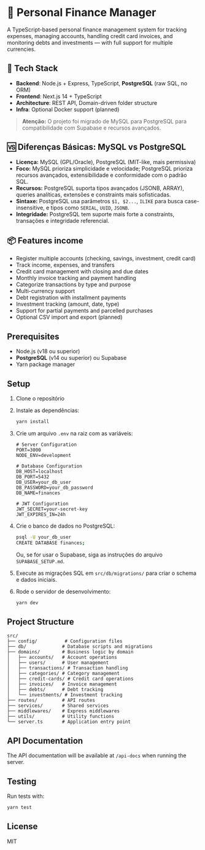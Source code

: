 # 💸 Personal Finance Manager

A TypeScript-based personal finance management system for tracking expenses, managing accounts, handling credit card invoices, and monitoring debts and investments — with full support for multiple currencies.

## 🚀 Tech Stack

- **Backend**: Node.js + Express, TypeScript, **PostgreSQL** (raw SQL, no ORM)
- **Frontend**: Next.js 14 + TypeScript
- **Architecture**: REST API, Domain-driven folder structure
- **Infra**: Optional Docker support (planned)

> **Atenção:** O projeto foi migrado de MySQL para PostgreSQL para compatibilidade com Supabase e recursos avançados.

## 🆚 Diferenças Básicas: MySQL vs PostgreSQL

- **Licença:** MySQL (GPL/Oracle), PostgreSQL (MIT-like, mais permissiva)
- **Foco:** MySQL prioriza simplicidade e velocidade; PostgreSQL prioriza recursos avançados, extensibilidade e conformidade com o padrão SQL.
- **Recursos:** PostgreSQL suporta tipos avançados (JSONB, ARRAY), queries analíticas, extensões e constraints mais sofisticadas.
- **Sintaxe:** PostgreSQL usa parâmetros `$1, $2...`, `ILIKE` para busca case-insensitive, e tipos como `SERIAL`, `UUID`, `JSONB`.
- **Integridade:** PostgreSQL tem suporte mais forte a constraints, transações e integridade referencial.

## 📦 Features income

- Register multiple accounts (checking, savings, investment, credit card)
- Track income, expenses, and transfers
- Credit card management with closing and due dates
- Monthly invoice tracking and payment handling
- Categorize transactions by type and purpose
- Multi-currency support
- Debt registration with installment payments
- Investment tracking (amount, date, type)
- Support for partial payments and parcelled purchases
- Optional CSV import and export (planned)

## Prerequisites

- Node.js (v18 ou superior)
- **PostgreSQL** (v14 ou superior) ou Supabase
- Yarn package manager

## Setup

1. Clone o repositório
2. Instale as dependências:
   ```bash
   yarn install
   ```

3. Crie um arquivo `.env` na raiz com as variáveis:
   ```
   # Server Configuration
   PORT=3000
   NODE_ENV=development

   # Database Configuration
   DB_HOST=localhost
   DB_PORT=5432
   DB_USER=your_db_user
   DB_PASSWORD=your_db_password
   DB_NAME=finances

   # JWT Configuration
   JWT_SECRET=your-secret-key
   JWT_EXPIRES_IN=24h
   ```

4. Crie o banco de dados no PostgreSQL:
   ```bash
   psql -U your_db_user
   CREATE DATABASE finances;
   ```

   Ou, se for usar o Supabase, siga as instruções do arquivo `SUPABASE_SETUP.md`.

5. Execute as migrações SQL em `src/db/migrations/` para criar o schema e dados iniciais.

6. Rode o servidor de desenvolvimento:
   ```bash
   yarn dev
   ```

## Project Structure

```
src/
├── config/          # Configuration files
├── db/             # Database scripts and migrations
├── domains/        # Business logic by domain
│   ├── accounts/   # Account operations
│   ├── users/      # User management
│   ├── transactions/ # Transaction handling
│   ├── categories/ # Category management
│   ├── credit-cards/ # Credit card operations
│   ├── invoices/   # Invoice management
│   ├── debts/      # Debt tracking
│   └── investments/ # Investment tracking
├── routes/         # API routes
├── services/       # Shared services
├── middlewares/    # Express middlewares
├── utils/          # Utility functions
└── server.ts       # Application entry point
```

## API Documentation

The API documentation will be available at `/api-docs` when running the server.

## Testing

Run tests with:
```bash
yarn test
```

## License

MIT